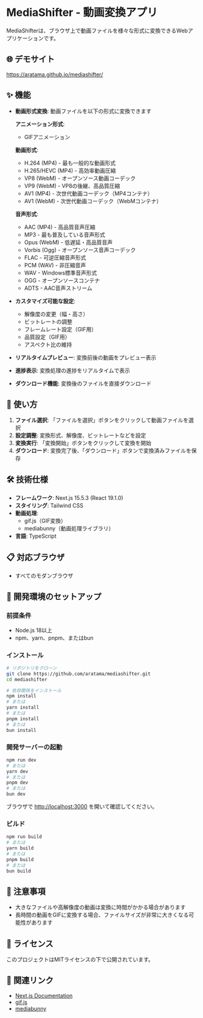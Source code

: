 # MediaShifter - 動画変換アプリ

MediaShifterは、ブラウザ上で動画ファイルを様々な形式に変換できるWebアプリケーションです。

## 🌐 デモサイト

https://aratama.github.io/mediashifter/

## ✨ 機能

- **動画形式変換**: 動画ファイルを以下の形式に変換できます
  
  **アニメーション形式**:
  - GIFアニメーション
  
  **動画形式**:
  - H.264 (MP4) - 最も一般的な動画形式
  - H.265/HEVC (MP4) - 高効率動画圧縮
  - VP8 (WebM) - オープンソース動画コーデック
  - VP9 (WebM) - VP8の後継、高品質圧縮
  - AV1 (MP4) - 次世代動画コーデック（MP4コンテナ）
  - AV1 (WebM) - 次世代動画コーデック（WebMコンテナ）
  
  **音声形式**:
  - AAC (MP4) - 高品質音声圧縮
  - MP3 - 最も普及している音声形式
  - Opus (WebM) - 低遅延・高品質音声
  - Vorbis (Ogg) - オープンソース音声コーデック
  - FLAC - 可逆圧縮音声形式
  - PCM (WAV) - 非圧縮音声
  - WAV - Windows標準音声形式
  - OGG - オープンソースコンテナ
  - ADTS - AAC音声ストリーム

- **カスタマイズ可能な設定**:
  - 解像度の変更（幅・高さ）
  - ビットレートの調整
  - フレームレート設定（GIF用）
  - 品質設定（GIF用）
  - アスペクト比の維持

- **リアルタイムプレビュー**: 変換前後の動画をプレビュー表示
- **進捗表示**: 変換処理の進捗をリアルタイムで表示
- **ダウンロード機能**: 変換後のファイルを直接ダウンロード

## 🚀 使い方

1. **ファイル選択**: 「ファイルを選択」ボタンをクリックして動画ファイルを選択
2. **設定調整**: 変換形式、解像度、ビットレートなどを設定
3. **変換実行**: 「変換開始」ボタンをクリックして変換を開始
4. **ダウンロード**: 変換完了後、「ダウンロード」ボタンで変換済みファイルを保存

## 🛠️ 技術仕様

- **フレームワーク**: Next.js 15.5.3 (React 19.1.0)
- **スタイリング**: Tailwind CSS
- **動画処理**: 
  - gif.js（GIF変換）
  - mediabunny（動画処理ライブラリ）
- **言語**: TypeScript

## 📋 対応ブラウザ

- すべてのモダンブラウザ

## 🔧 開発環境のセットアップ

### 前提条件

- Node.js 18以上
- npm、yarn、pnpm、またはbun

### インストール

```bash
# リポジトリをクローン
git clone https://github.com/aratama/mediashifter.git
cd mediashifter

# 依存関係をインストール
npm install
# または
yarn install
# または
pnpm install
# または
bun install
```

### 開発サーバーの起動

```bash
npm run dev
# または
yarn dev
# または
pnpm dev
# または
bun dev
```

ブラウザで [http://localhost:3000](http://localhost:3000) を開いて確認してください。

### ビルド

```bash
npm run build
# または
yarn build
# または
pnpm build
# または
bun build
```

## 📝 注意事項

- 大きなファイルや高解像度の動画は変換に時間がかかる場合があります
- 長時間の動画をGIFに変換する場合、ファイルサイズが非常に大きくなる可能性があります

## 📄 ライセンス

このプロジェクトはMITライセンスの下で公開されています。

## 🔗 関連リンク

- [Next.js Documentation](https://nextjs.org/docs)
- [gif.js](https://github.com/jnordberg/gif.js)
- [mediabunny](https://github.com/ThaUnknown/mediabunny)
